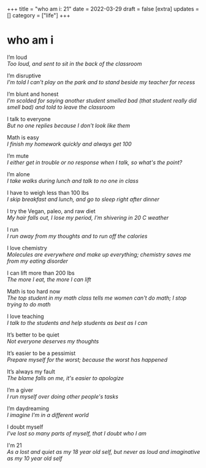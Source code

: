+++
title = "who am i: 21"
date = 2022-03-29
draft = false
[extra]
updates = []
category = ["life"]
+++

# who am i
I’m loud  
*Too loud, and sent to sit in the back of the classroom*

I’m disruptive  
*I'm told I can't play on the park and to stand beside my teacher for recess*

I’m blunt and honest  
*I'm scolded for saying another student smelled bad (that student really did smell bad) and told to leave the classroom* 

I talk to everyone  
*But no one replies because I don't look like them*

Math is easy  
*I finish my homework quickly and always get 100*

I’m mute  
*I either get in trouble or no response when I talk, so what's the point?*

I’m alone   
*I take walks during lunch and talk to no one in class*

I have to weigh less than 100 lbs   
*I skip breakfast and lunch, and go to sleep right after dinner*

I try the Vegan, paleo, and raw diet  
*My hair falls out, I lose my period, I'm shivering in 20 C weather*

I run   
*I run away from my thoughts and to run off the calories*

I love chemistry  
*Molecules are everywhere and make up everything; chemistry saves me from my eating disorder*

I can lift more than 200 lbs  
*The more I eat, the more I can lift*

Math is too hard now  
*The top student in my math class tells me women can't do math; I stop trying to do math*

I love teaching  
*I talk to the students and help students as best as I can*

It’s better to be quiet  
*Not everyone deserves my thoughts*

It’s easier to be a pessimist   
*Prepare myself for the worst; because the worst has happened*

It’s always my fault  
*The blame falls on me, it's easier to apologize*

I’m a giver   
*I run myself over doing other people's tasks*

I’m daydreaming   
*I imagine I'm in a different world*

I doubt myself  
*I've lost so many parts of myself, that I doubt who I am*

I'm 21  
*As a lost and quiet as my 18 year old self, but never as loud and imaginative as my 10 year old self*


